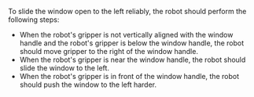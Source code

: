 To slide the window open to the left reliably, the robot should perform the following steps:
- When the robot's gripper is not vertically aligned with the window handle and the robot's gripper is below the window handle, the robot should move gripper to the right of the window handle.
- When the robot's gripper is near the window handle, the robot should slide the window to the left.
- When the robot's gripper is in front of the window handle, the robot should push the window to the left harder.